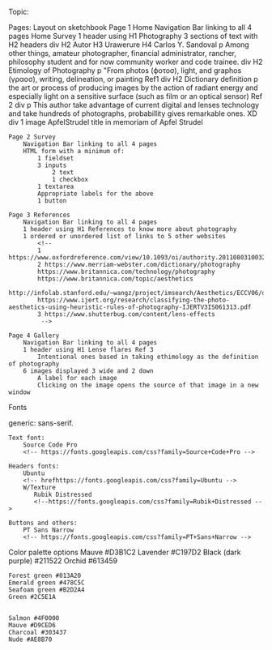 Topic:

Pages:
    Layout on sketchbook
    Page 1 Home
        Navigation Bar linking to all 4 pages
            Home
            Survey
        1 header using H1
        Photography
        3 sections of text with H2 headers
        div
        H2 Autor
        H3 Urawerure
        H4 Carlos Y. Sandoval
        p Among other things, amateur photographer, financial administrator, rancher, philosophy student and for now community worker and code trainee.
        div
        H2 Etimology of Photography
        p "From photos (ϕοτοσ), light, and graphos (γραοσ), writing, delineation, or painting Ref1
        div
        H2 Dictionary definition
        p the art or process of producing images by the action of radiant energy and especially light on a sensitive surface (such as film or an optical sensor) Ref 2
        div
        p This author take advantage of current digital and lenses technology and take hundreds of photographs, probabillity gives remarkable ones. XD
        div
        1 image ApfelStrudel
            title in memoriam of Apfel Strudel


    Page 2 Survey
        Navigation Bar linking to all 4 pages
        HTML form with a minimum of:
            1 fieldset
            3 inputs
                2 text
                1 checkbox
            1 textarea
            Appropriate labels for the above
            1 button

    Page 3 References
        Navigation Bar linking to all 4 pages
        1 header using H1 References to know more about photography
        1 ordered or unordered list of links to 5 other websites
            <!--
            1 https://www.oxfordreference.com/view/10.1093/oi/authority.20110803100324562
            2 https://www.merriam-webster.com/dictionary/photography
            https://www.britannica.com/technology/photography
            https://www.britannica.com/topic/aesthetics
            http://infolab.stanford.edu/~wangz/project/imsearch/Aesthetics/ECCV06/datta.pdf
            https://www.ijert.org/research/classifying-the-photo-aesthetics-using-heuristic-rules-of-photography-IJERTV3IS061313.pdf
            3 https://www.shutterbug.com/content/lens-effects
             -->

    Page 4 Gallery
        Navigation Bar linking to all 4 pages
        1 header using H1 Lense flares Ref 3
            Intentional ones based in taking ethimology as the definition of photography
        6 images displayed 3 wide and 2 down
            A label for each image
            Clicking on the image opens the source of that image in a new window

Fonts
  <!-- <html>
  <head>
    <meta charset="utf-8">
    <link rel="stylesheet"
          href="https://fonts.googleapis.com/css?family
-->

   generic: sans-serif.

    Text font:
        Source Code Pro
        <!-- https://fonts.googleapis.com/css?family=Source+Code+Pro -->

    Headers fonts:
        Ubuntu
        <!-- hrefhttps://fonts.googleapis.com/css?family=Ubuntu -->
        W/Texture
           Rubik Distressed
           <!--https://fonts.googleapis.com/css?family=Rubik+Distressed -->

    Buttons and others:
        PT Sans Narrow
        <!-- https://fonts.googleapis.com/css?family=PT+Sans+Narrow -->

Color palette options
    Mauve #D3B1C2
    Lavender #C197D2
    Black (dark purple) #211522
    Orchid #613459


    Forest green #013A20
    Emerald green #478C5C
    Seafoam green #B2D2A4
    Green #2C5E1A


    Salmon #4F0000
    Mauve #D9CED6
    Charcoal #303437
    Nude #AE8B70
